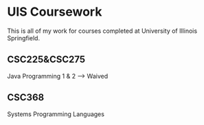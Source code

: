 UIS Coursework
==============

This is all of my work for courses completed at University of Illinois
Springfield.

CSC225&CSC275
-------------

Java Programming 1 & 2  --> Waived

CSC368
------

Systems Programming Languages


